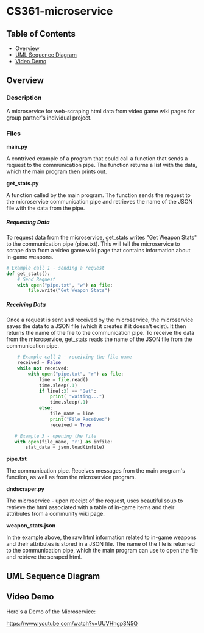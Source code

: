 # CS361-microservice

## Table of Contents
* [Overview](#Overview)
* [UML Sequence Diagram](#UML-Sequence-Diagram)
* [Video Demo](#Video-Demo)

## Overview
### Description
A microservice for web-scraping html data from video game wiki pages for group partner's individual project.

### Files
**main.py**

A contrived example of a program that could call a function that sends a request to the communication pipe. The function returns a list with the data, which the main program then prints out.

**get_stats.py**

A function called by the main program. The function sends the request to the microservice communication pipe and retrieves the name of the JSON file with the data from the pipe.  

##### Requesting Data

To request data from the microservice, get_stats writes "Get Weapon Stats" to the communication pipe (pipe.txt). This will tell the microservice to scrape data from a video game wiki page that contains information about in-game weapons.  

```python
# Example call 1 - sending a request
def get_stats():
    # Send Request
    with open("pipe.txt", "w") as file:
        file.write("Get Weapon Stats")

```

##### Receiving Data

Once a request is sent and received by the microservice, the microservice saves the data to a JSON file (which it creates if it doesn't exist). It then returns the name of the file to the communication pipe. To receive the data from the microservice, get_stats reads the name of the JSON file from the communication pipe.

```python
    # Example call 2 - receiving the file name
    received = False
    while not received:
        with open("pipe.txt", "r") as file:
            line = file.read()
            time.sleep(.1)
            if line[:3] == "Get":
                print( "waiting...")
                time.sleep(.1)
            else:
                file_name = line
                print("File Received")
                received = True

```

```python
   # Example 3 - opening the file
   with open(file_name, 'r') as infile:
       stat_data = json.load(infile)
```

**pipe.txt**

The communication pipe. Receives messages from the main program's function, as well as from the microservice program.

**dndscraper.py**

The microservice - upon receipt of the request, uses beautiful soup to retrieve the html associated with a table of in-game items and their attributes from a community wiki page. 

**weapon_stats.json**

In the example above, the raw html information related to in-game weapons and their attributes is stored in a JSON file. The name of the file is returned to the communication pipe, which the main program can use to open the file and retrieve the scraped html. 

## UML Sequence Diagram

## Video Demo
Here's a Demo of the Microservice:

<https://www.youtube.com/watch?v=UUVHhgp3N5Q>
